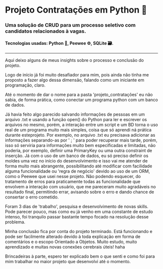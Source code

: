 # Projeto Contratações em Python 👔
### Uma solução de CRUD para um processo seletivo com candidatos relacionados à vagas.
#### Tecnologias usadas: Python 🐍, Peewee ⚙️, SQLite 🗃️.
---
Aqui deixo alguns de meus insights sobre o processo e conclusão do projeto.

 Logo de início já foi muito desafiador para mim, pois ainda não tinha me proposto a fazer algo dessa dimensão, falando como um iniciante em programação, claro.
 
 Até o momento de dar o nome para a pasta 'projeto_contratações' eu não sabia, de forma prática, como conectar um programa python com um banco de dados. 
 
 Já havia feito algo parecido salvando informações de pessoas em um arquivo .txt e usando a função open() do Python para ler e escrever os arquivos no mesmo, porém, 
a interação entre um script e um BD torna o uso real de um programa muito mais simples, coisa que só aprendi ná prática durante esteprojeto. Por exemplo, 
no arquivo .txt eu precisava adicionar as informações separando-as por ' ; ' para poder recuperar mais tarde, porém, isso só serviria para informações muito bem
especificadas e limitadas, não poderia, por exemplo, definir uma PrimaryKey ou uma outra constraint de inserção. Já com o uso de um banco de dados, eu só preciso
definir os moldes uma vez no início do desenvolvimento e isso vai me atender de forma muito mais abrangente, possibilitando até modificar com facilidade alguma
funcionalidade ou 'regra de negócio' devido ao uso de um ORM, como o Peewee que usei nesse projeto. Não podendo esquecer, do tratamento de erros para praticamente 
todas as funcionalidade que envolvem a interação com usuário, que me pareceram muito agradáveis no resultado final, permitindo errar, avisando sobre o erro e dando
chance de consertar o erro cometido.
 
 Foram 3 dias de 'trabalho', pesquisa e desenvolvimento de novas skills. Pode parecer pouco, mas como eu já venho em uma constante de estudo intenso, foi tranquilo 
passar bastante tempo focado na resolução desse problema.
 
 Minha conclusão fica por conta do projeto terminado. Está funcionando e pode ser facilmente alterado devido à toda explicação em forma de comentários e o escopo
 Orientado a Objetos. Muito estudo, muito aprendizado e muitas novas conexões cerebrais úteis! haha
 
 Brincadeiras à parte, espero ter explicado bem o que senti e como foi para mim trabalhar no maior projeto que desenvolvi até o momento.



